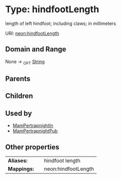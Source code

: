 
# Type: hindfootLength


length of left hindfoot; including claws; in millimeters

URI: [neon:hindfootLength](https://data.neonscience.org/hindfootLength)


## Domain and Range

None ->  <sub>OPT</sub> [String](types/String.md)

## Parents


## Children


## Used by

 * [MamPertrapnightIn](MamPertrapnightIn.md)
 * [MamPertrapnightPub](MamPertrapnightPub.md)

## Other properties

|  |  |  |
| --- | --- | --- |
| **Aliases:** | | hindfoot length |
| **Mappings:** | | neon:hindfootLength |

